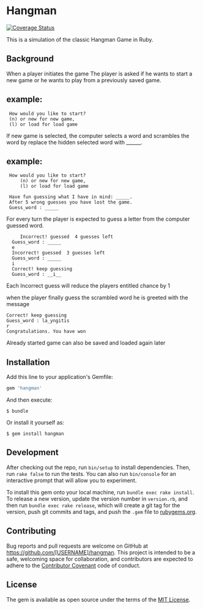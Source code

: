 # Hangman

[![Coverage Status](https://coveralls.io/repos/andela-aoko-odion/hangman/badge.svg?branch=master&service=github)](https://coveralls.io/github/andela-aoko-odion/hangman?branch=master)

This is a simulation of the classic Hangman Game in Ruby.

## Background

When a player initiates the game
The player is asked if he wants to start
a new game or he wants to play from a
previously saved game.


## example:
	 How would you like to start?
	 (n) or new for new game,
	 (l) or load for load game


If new game is selected, the computer selects a word
and scrambles the word by replace the hidden selected word with ______.

## example:
	 How would you like to start?
         (n) or new for new game,
         (l) or load for load game

	 Have fun guessing what I have in mind: _____.
	 After 5 wrong guesses you have lost the game.
 	 Guess_word : _____

For every turn the player is expected to guess a letter
from the computer guessed word.

     	 Incorrect! guessed  4 guesses left
	  Guess_word : _____
	  e
	  Incorrect! guessed  3 guesses left
 	  Guess_word : _____
	  i
	  Correct! keep guessing
 	  Guess_word : __i__

Each Incorrect guess will reduce the players entitled chance by 1

when the player finally guess the scrambled word he is
greeted with the message

	Correct! keep guessing
	Guess_word : la_yngitis
	r
	Congratulations. You have won

Already started game can also be saved and loaded again later

## Installation

Add this line to your application's Gemfile:

```ruby
gem 'hangman'
```

And then execute:

    $ bundle

Or install it yourself as:

    $ gem install hangman

## Development

After checking out the repo, run `bin/setup` to install dependencies. Then, run `rake false` to run the tests. You can also run `bin/console` for an interactive prompt that will allow you to experiment.

To install this gem onto your local machine, run `bundle exec rake install`. To release a new version, update the version number in `version.rb`, and then run `bundle exec rake release`, which will create a git tag for the version, push git commits and tags, and push the `.gem` file to [rubygems.org](https://rubygems.org).

## Contributing

Bug reports and pull requests are welcome on GitHub at https://github.com/[USERNAME]/hangman. This project is intended to be a safe, welcoming space for collaboration, and contributors are expected to adhere to the [Contributor Covenant](contributor-covenant.org) code of conduct.


## License

The gem is available as open source under the terms of the [MIT License](http://opensource.org/licenses/MIT).
